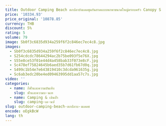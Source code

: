 ```yaml
---
title: Outdoor Camping Beach ตกปลาบังแดดชุดกันสาดแบบพกพาขนาดใหญ่ครอบครัว Canopy Sun Shade เต็นท์ Sandbag
price: '10334.93'
price_original: '10878.85'
currency: THB
discount: 5%
rating: 5
volume: 79
image: Sb0f3c6835d934a259f6f2c846ec7ec4c8.jpg
images:
  - Sb0f3c6835d934a259f6f2c846ec7ec4c8.jpg
  - S254cdcdc78644294ac2b75be093f5e76X.jpg
  - S55e8ce53f01e44d4a458bab33f073e8cF.jpg
  - Sc478ef75824645b6aed35b7d61fb67d0q.jpg
  - S499c1b54e7e643819410c3dcda961635g.jpg
  - Sc6ab3edc20be4ed09463995dd1aa57c7s.jpg
video: ''
categories:
  - name: กีฬาและความบันเทิง
    slug: ฬาและความบ-นเท
  - name: Camping & เดินป่า
    slug: camping-เด-นป
slug: outdoor-camping-beach-ตกปลาบ-งแดดช
encode: oEgkBcW
lang: th
---
```

  